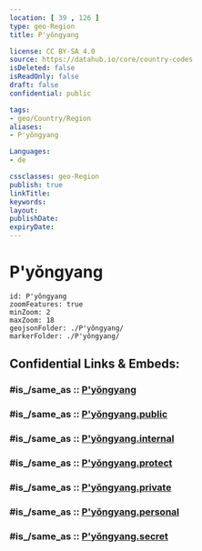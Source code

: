 ```yaml
---
location: [ 39 , 126 ] 
type: geo-Region
title: P'yŏngyang

license: CC BY-SA 4.0
source: https://datahub.io/core/country-codes
isDeleted: false
isReadOnly: false
draft: false
confidential: public

tags:
- geo/Country/Region
aliases:
- P'yŏngyang

Languages:
- de

cssclasses: geo-Region
publish: true
linkTitle: 
keywords: 
layout: 
publishDate: 
expiryDate: 
---
```


# P'yŏngyang

```leaflet
id: P'yŏngyang
zoomFeatures: true 
minZoom: 2 
maxZoom: 18
geojsonFolder: ./P'yŏngyang/
markerFolder: ./P'yŏngyang/
```


## Confidential Links & Embeds: 

### #is_/same_as :: [P'yŏngyang](/_Standards/Earth/Continent/Asia/Asia~East/Korea~North/Provinces~Korea~North/P'yŏngyang.md) 

### #is_/same_as :: [P'yŏngyang.public](/_public/Earth/Continent/Asia/Asia~East/Korea~North/Provinces~Korea~North/P'yŏngyang.public.md) 

### #is_/same_as :: [P'yŏngyang.internal](/_internal/Earth/Continent/Asia/Asia~East/Korea~North/Provinces~Korea~North/P'yŏngyang.internal.md) 

### #is_/same_as :: [P'yŏngyang.protect](/_protect/Earth/Continent/Asia/Asia~East/Korea~North/Provinces~Korea~North/P'yŏngyang.protect.md) 

### #is_/same_as :: [P'yŏngyang.private](/_private/Earth/Continent/Asia/Asia~East/Korea~North/Provinces~Korea~North/P'yŏngyang.private.md) 

### #is_/same_as :: [P'yŏngyang.personal](/_personal/Earth/Continent/Asia/Asia~East/Korea~North/Provinces~Korea~North/P'yŏngyang.personal.md) 

### #is_/same_as :: [P'yŏngyang.secret](/_secret/Earth/Continent/Asia/Asia~East/Korea~North/Provinces~Korea~North/P'yŏngyang.secret.md)

